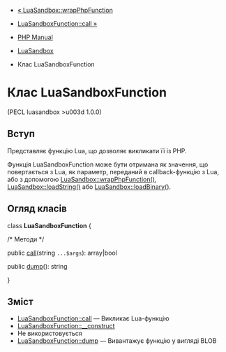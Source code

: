 - [« LuaSandbox::wrapPhpFunction](luasandbox.wrapphpfunction.md)
- [LuaSandboxFunction::call »](luasandboxfunction.call.md)

- [PHP Manual](index.md)
- [LuaSandbox](book.luasandbox.md)
- Клас LuaSandboxFunction

# Клас LuaSandboxFunction

(PECL luasandbox \>u003d 1.0.0)

## Вступ

Представляє функцію Lua, що дозволяє викликати її із PHP.

Функція LuaSandboxFunction може бути отримана як значення, що повертається
з Lua, як параметр, переданий в callback-функцію з Lua, або з
допомогою
[LuaSandbox::wrapPhpFunction()](luasandbox.wrapphpfunction.md),
[LuaSandbox::loadString()](luasandbox.loadstring.md) або
[LuaSandbox::loadBinary()](luasandbox.loadbinary.md).

## Огляд класів

class **LuaSandboxFunction** {

/\* Методи \*/

public [call](luasandboxfunction.call.md)(string `...$args`):
array\|bool

public [dump](luasandboxfunction.dump.md)(): string

}

## Зміст

- [LuaSandboxFunction::call](luasandboxfunction.call.md) — Викликає
Lua-функцію
- [LuaSandboxFunction::\_\_construct](luasandboxfunction.construct.md)
- Не використовується
- [LuaSandboxFunction::dump](luasandboxfunction.dump.md) — Вивантажує
функцію у вигляді BLOB
